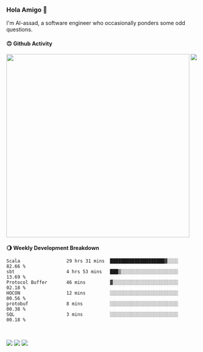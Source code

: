 ### Hola Amigo 🤣   

I'm Al-assad, a software engineer who occasionally ponders some odd questions.  
 
#### 🙃 Github Activity 
<div>
  <img src="https://github-readme-stats.vercel.app/api?username=al-assad&show_icons=true" align="top" style="display: inline-block;" width="480"/>
  <img src="https://github-readme-stats.vercel.app/api/top-langs/?username=al-assad&hide=css,html&langs_count=8&layout=compact" align="top" style="display: inline-block;"/>
</div>

#### 🌖 Weekly Development Breakdown
<!--START_SECTION:waka-->

```text
Scala                 29 hrs 31 mins  ████████████████████▓░░░░   82.66 %
sbt                   4 hrs 53 mins   ███▒░░░░░░░░░░░░░░░░░░░░░   13.69 %
Protocol Buffer       46 mins         ▓░░░░░░░░░░░░░░░░░░░░░░░░   02.18 %
HOCON                 12 mins         ░░░░░░░░░░░░░░░░░░░░░░░░░   00.56 %
protobuf              8 mins          ░░░░░░░░░░░░░░░░░░░░░░░░░   00.38 %
SQL                   3 mins          ░░░░░░░░░░░░░░░░░░░░░░░░░   00.18 %
```

<!--END_SECTION:waka-->

<br>

<a href="https://twitter.com/Alassad_dev"><img src="https://img.shields.io/badge/Twitter-@Alassad__dev-blue?style=flat&logo=twitter" /></a>
<a href="https://t.me/alassad_dev"><img src="https://img.shields.io/badge/Telegram-@alassad__dev-orange?style=flat&logo=telegram" /></a>
<a href="https://al-assad.github.io"><img src="https://img.shields.io/badge/Blogs-Linying_Assad's_Blog-yellow?style=flat&logo=github" /></a>

